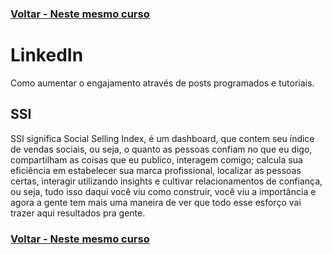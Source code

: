 ### [Voltar - Neste mesmo curso](../README.md)
# LinkedIn

Como aumentar o engajamento através de posts programados e tutoriais.
## SSI
SSI significa Social Selling Index, é um dashboard, que contem seu índice de vendas sociais,
ou seja, o quanto as pessoas confiam no que eu digo, compartilham as coisas que eu publico,
interagem comigo; calcula sua eficiência em estabelecer sua marca profissional,
localizar as pessoas certas, interagir utilizando insights e cultivar relacionamentos de
confiança, ou seja, tudo isso daqui você viu como construir, você viu a importância e agora
a gente tem mais uma maneira de ver que todo esse esforço vai trazer aqui resultados pra gente.

### [Voltar - Neste mesmo curso](../README.md)
